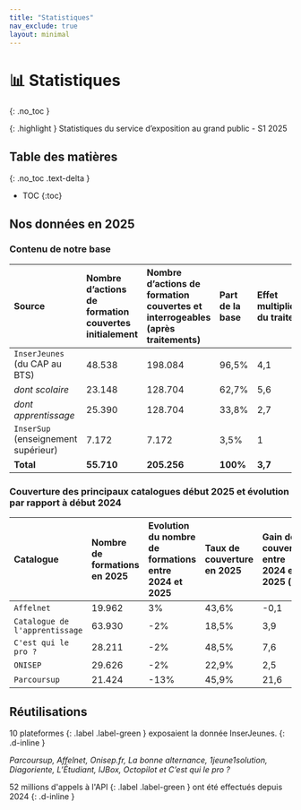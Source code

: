 ```yaml
---
title: "Statistiques"
nav_exclude: true
layout: minimal
---
```


# 📊 Statistiques
{: .no_toc }

{: .highlight }
Statistiques du service d’exposition au grand public - S1 2025

## Table des matières
{: .no_toc .text-delta }
- TOC
{:toc}

## Nos données en 2025

### Contenu de notre base

| Source | Nombre d’actions de formation couvertes initialement | Nombre d’actions de formation couvertes et interrogeables (après traitements) | Part de la base | Effet multiplicateur du traitement |
|:------------------------------------|:-----------|:------------|:---------|:--------|
| `InserJeunes` (du CAP au BTS)       | 48.538     | 198.084     | 96,5%    | 4,1     |
| *dont scolaire*                     | 23.148     | 128.704     | 62,7%    | 5,6     |
| *dont apprentissage*                | 25.390     | 128.704     | 33,8%    | 2,7     |
| `InserSup` (enseignement supérieur) | 7.172      | 7.172       | 3,5%     | 1       |
| **Total**                           | **55.710** | **205.256** | **100%** | **3,7** |

### Couverture des principaux catalogues début 2025 et évolution par rapport à début 2024

| Catalogue | Nombre de formations en 2025 | Evolution du nombre de formations entre 2024 et 2025 | Taux de couverture en 2025 | Gain de couverture entre 2024 et 2025 (pts) |
|:-------------------------------|:-------|:-----|:------|:-----|
| `Affelnet`                     | 19.962 | 3%   | 43,6% | -0,1 |
| `Catalogue de l'apprentissage` | 63.930 | -2%  | 18,5% | 3,9  |
| `C'est qui le pro ?`           | 28.211 | -2%  | 48,5% | 7,6  |
| `ONISEP`                       | 29.626 | -2%  | 22,9% | 2,5  |
| `Parcoursup`                   | 21.424 | -13% | 45,9% | 21,6 |

## Réutilisations

10 plateformes
{: .label .label-green }
exposaient la donnée InserJeunes.
{: .d-inline }

*Parcoursup, Affelnet, Onisep.fr, La bonne alternance, 1jeune1solution, Diagoriente, L’Étudiant, IJBox, Octopilot et C’est qui le pro ?*

52 millions d'appels à l'API
{: .label .label-green }
ont été effectués depuis 2024
{: .d-inline }



